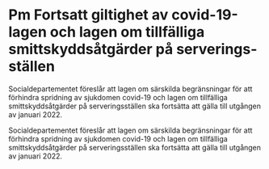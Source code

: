 # Pm Fortsatt giltighet av covid-19-lagen och lagen om tillfälliga smittskyddsåtgärder på serverings-ställen

Socialdepartementet föreslår att lagen om särskilda begränsningar för att förhindra spridning av sjukdomen covid-19 och lagen om tillfälliga smittskyddsåtgärder på serveringsställen ska fortsätta att gälla till utgången av januari 2022.

Socialdepartementet föreslår att lagen om särskilda begränsningar för att förhindra spridning av sjukdomen covid-19 och lagen om tillfälliga smittskyddsåtgärder på serveringsställen ska fortsätta att gälla till utgången av januari 2022.
